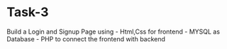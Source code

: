 # Task-3
Build a Login and Signup Page using - Html,Css for frontend - MYSQL as Database - PHP to connect the frontend with backend
